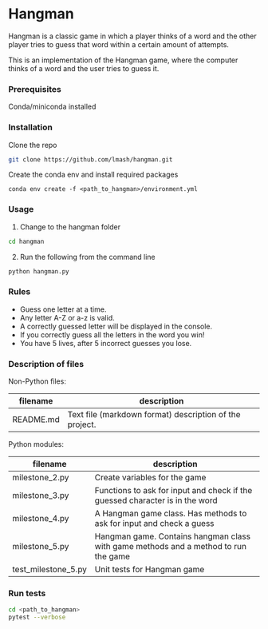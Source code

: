 # Hangman

Hangman is a classic game in which a player thinks of a word and the other player tries to guess that word within a certain amount of attempts.

This is an implementation of the Hangman game, where the computer thinks of a word and the user tries to guess it.

### Prerequisites

Conda/miniconda installed

### Installation

Clone the repo
```sh
git clone https://github.com/lmash/hangman.git
```

Create the conda env and install required packages
```shell
conda env create -f <path_to_hangman>/environment.yml
```

### Usage

1. Change to the hangman folder

```sh
cd hangman
```

2. Run the following from the command line

```sh
python hangman.py
```

### Rules

- Guess one letter at a time.
- Any letter A-Z or a-z is valid.
- A correctly guessed letter will be displayed in the console.
- If you correctly guess all the letters in the word you win!
- You have 5 lives, after 5 incorrect guesses you lose.

### Description of files

Non-Python files:

| filename  | description                                             |
| --------- | ------------------------------------------------------- |
| README.md | Text file (markdown format) description of the project. |

Python modules:

| filename            | description                                                                         |
|---------------------|-------------------------------------------------------------------------------------|
| milestone_2.py      | Create variables for the game                                                       |
| milestone_3.py      | Functions to ask for input and check if the guessed character is in the word        |
| milestone_4.py      | A Hangman game class. Has methods to ask for input and check a guess                |
| milestone_5.py      | Hangman game. Contains hangman class with game methods and a method to run the game |
| test_milestone_5.py | Unit tests for Hangman game                                                         |

### Run tests
```sh
cd <path_to_hangman>
pytest --verbose
```